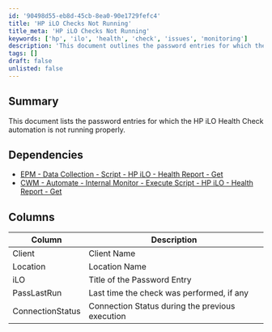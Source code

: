 ```yaml
---
id: '90498d55-eb8d-45cb-8ea0-90e1729fefc4'
title: 'HP iLO Checks Not Running'
title_meta: 'HP iLO Checks Not Running'
keywords: ['hp', 'ilo', 'health', 'check', 'issues', 'monitoring']
description: 'This document outlines the password entries for which the HP iLO Health Check automation is not functioning correctly. It includes dependencies, a summary of the issue, and a detailed table of relevant columns including client name, location, password entry title, last run time, and connection status.'
tags: []
draft: false
unlisted: false
---
```


## Summary

This document lists the password entries for which the HP iLO Health Check automation is not running properly.

## Dependencies

- [EPM - Data Collection - Script - HP iLO - Health Report - Get](<../scripts/HP iLO - Health Report - Get.md>)
- [CWM - Automate - Internal Monitor - Execute Script - HP iLO - Health Report - Get](<../monitors/Execute Script - HP iLO - Health Report - Get.md>)

## Columns

| Column            | Description                                       |
|-------------------|---------------------------------------------------|
| Client            | Client Name                                       |
| Location          | Location Name                                     |
| iLO               | Title of the Password Entry                       |
| PassLastRun       | Last time the check was performed, if any        |
| ConnectionStatus   | Connection Status during the previous execution    |



